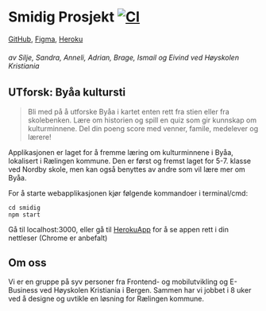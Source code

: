 # Smidig Prosjekt [![CI](https://github.com/silje-denise/SmidigProsjektV2022/actions/workflows/main.yml/badge.svg)](https://github.com/silje-denise/SmidigProsjektV2022/actions/workflows/main.yml)

[GitHub](https://github.com/silje-denise/SmidigProsjektV2022),
[Figma](https://www.figma.com/file/gwEoY29f81sC9mVTFL6Weq/Smidig?node-id=0%3A1),
[Heroku]()

###### av Silje, Sandra, Anneli, Adrian, Brage, Ismail og Eivind ved Høyskolen Kristiania

## UTforsk: Byåa kultursti

> Bli med på å utforske Byåa i kartet enten rett fra stien eller fra skolebenken. Lære om historien og spill en quiz som gir kunnskap om kulturminnene. Del din poeng score med venner, famile, medelever og lærere! 

Applikasjonen er laget for å fremme læring om kulturminnene i Byåa, lokalisert i Rælingen kommune. Den er først og fremst laget for 5-7. klasse ved Nordby skole, men kan også benyttes av andre som vil lære mer om Byåa.

For å starte webapplikasjonen kjør følgende kommandoer i terminal/cmd:

```
cd smidig
npm start
```

Gå til localhost:3000, eller gå til [HerokuApp]() for å se appen rett i din nettleser (Chrome er anbefalt)

## Om oss
Vi er en gruppe på syv personer fra Frontend- og mobilutvikling og E-Business ved Høyskolen Kristiania i Bergen. 
Sammen har vi jobbet i 8 uker ved å designe og uvtikle en løsning for Rælingen kommune.
